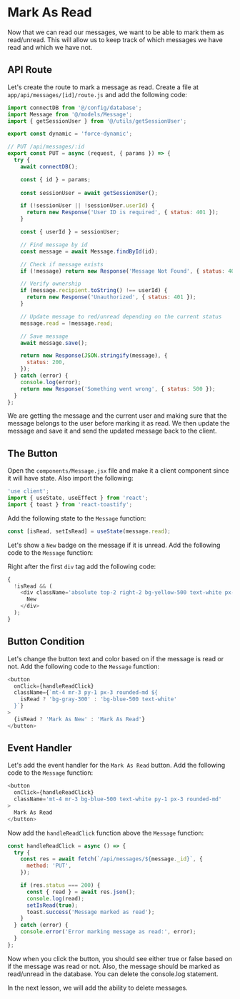 # Mark As Read

Now that we can read our messages, we want to be able to mark them as read/unread. This will allow us to keep track of which messages we have read and which we have not.

## API Route

Let's create the route to mark a message as read. Create a file at `app/api/messages/[id]/route.js` and add the following code:

```javascript
import connectDB from '@/config/database';
import Message from '@/models/Message';
import { getSessionUser } from '@/utils/getSessionUser';

export const dynamic = 'force-dynamic';

// PUT /api/messages/:id
export const PUT = async (request, { params }) => {
  try {
    await connectDB();

    const { id } = params;
    
    const sessionUser = await getSessionUser();

    if (!sessionUser || !sessionUser.userId) {
      return new Response('User ID is required', { status: 401 });
    }

    const { userId } = sessionUser;

    // Find message by id
    const message = await Message.findById(id);

    // Check if message exists
    if (!message) return new Response('Message Not Found', { status: 404 });

    // Verify ownership
    if (message.recipient.toString() !== userId) {
      return new Response('Unauthorized', { status: 401 });
    }

    // Update message to red/unread depending on the current status
    message.read = !message.read;

    // Save message
    await message.save();

    return new Response(JSON.stringify(message), {
      status: 200,
    });
  } catch (error) {
    console.log(error);
    return new Response('Something went wrong', { status: 500 });
  }
};
```

We are getting the message and the current user and making sure that the message belongs to the user before marking it as read. We then update the message and save it and send the updated message back to the client.

## The Button

Open the `components/Message.jsx` file and make it a client component since it will have state. Also import the following:

```javascript
'use client';
import { useState, useEffect } from 'react';
import { toast } from 'react-toastify';
```

Add the following state to the `Message` function:

```javascript
const [isRead, setIsRead] = useState(message.read);
```

Let's show a `New` badge on the message if it is unread. Add the following code to the `Message` function:

Right after the first `div` tag add the following code:

```javascript
{
  !isRead && (
    <div className='absolute top-2 right-2 bg-yellow-500 text-white px-2 py-1 rounded-md'>
      New
    </div>
  );
}
```

## Button Condition

Let's change the button text and color based on if the message is read or not. Add the following code to the `Message` function:

```javascript
<button
  onClick={handleReadClick}
  className={`mt-4 mr-3 py-1 px-3 rounded-md ${
    isRead ? 'bg-gray-300' : 'bg-blue-500 text-white'
  }`}
>
  {isRead ? 'Mark As New' : 'Mark As Read'}
</button>
```

## Event Handler

Let's add the event handler for the `Mark As Read` button. Add the following code to the `Message` function:

```javascript
<button
  onClick={handleReadClick}
  className='mt-4 mr-3 bg-blue-500 text-white py-1 px-3 rounded-md'
>
  Mark As Read
</button>
```

Now add the `handleReadClick` function above the `Message` function:

```javascript
const handleReadClick = async () => {
  try {
    const res = await fetch(`/api/messages/${message._id}`, {
      method: 'PUT',
    });

    if (res.status === 200) {
      const { read } = await res.json();
      console.log(read);
      setIsRead(true);
      toast.success('Message marked as read');
    }
  } catch (error) {
    console.error('Error marking message as read:', error);
  }
};
```



Now when you click the button, you should see either true or false based on if the message was read or not. Also, the message should be marked as read/unread in the database. You can delete the console.log statement.


In the next lesson, we will add the ability to delete messages.
